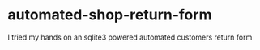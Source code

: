 # automated-shop-return-form

I tried my hands on an sqlite3 powered automated customers  return form
